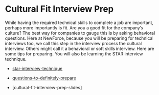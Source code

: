 

# Cultural Fit Interview Prep

While having the required technical skills to complete a job are important, perhaps more importantly is fit. Are you a good fit for the company’s culture? The best way for companies to gauge this is by asking behavioral questions. Here at NewForce, because you will be preparing for technical interviews too, we call this step in the interview process the cultural interview. Others might call it a behavioral or soft skills interview. Here are some tips for preparing. You will also be learning the STAR interview technique.

- [star-interview-technique](/book-4-cultural-interview-prep/star-interview-technique.md)

- [questions-to-definitely-prepare](/book-4-cultural-interview-prep/questions-to-definitely-prepare.md)
- [cultural-fit-interview-prep-slides]



